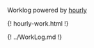 Worklog powered by [hourly](https://asherp.github.io/hourly/)

{! hourly-work.html !}

{! ../WorkLog.md !}
